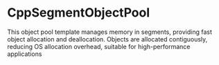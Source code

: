 # CppSegmentObjectPool
This object pool template manages memory in segments, providing fast object allocation and deallocation. Objects are allocated contiguously,  reducing OS allocation overhead, suitable for high-performance applications
